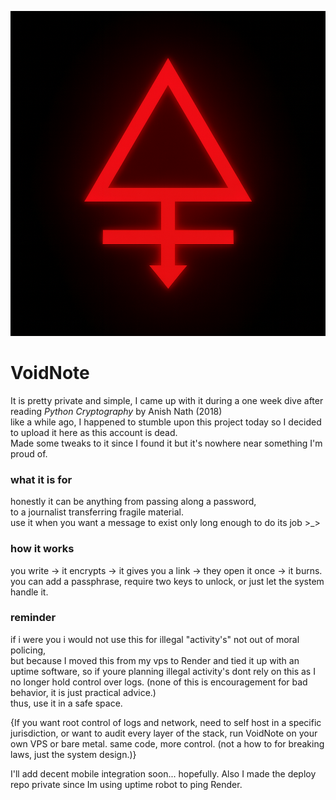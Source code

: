 <p align="center">
  <a href="https://raw.githubusercontent.com/1unxx/Voidnote/main/sigil-v2.png">
    <img src="./sigil-v2.png?v=2" width="520" height="520" alt="sigil">
  </a>
</p>


# VoidNote

It is pretty private and simple, I came up with it during a one week dive after reading *Python Cryptography* by Anish Nath (2018)  
like a while ago, I happened to stumble upon this project today so I decided to upload it here as this account is dead.  
Made some tweaks to it since I found it but it's nowhere near something I'm proud of.


### what it is for
honestly it can be anything from passing along a password,  
to a journalist transferring fragile material.  
use it when you want a message to exist only long enough to do its job >_>


### how it works
you write → it encrypts → it gives you a link → they open it once → it burns.  
you can add a passphrase, require two keys to unlock, or just let the system handle it.


### reminder
if i were you i would not use this for illegal "activity's" not out of moral policing,  
but because I moved this from my vps to Render and tied it up with an uptime software, so if youre planning illegal activity's dont rely on this as I no longer hold control over logs.
(none of this is encouragement for bad behavior, it is just practical advice.)  
thus, use it in a safe space. 


{If you want root control of logs and network, need to self host in a specific jurisdiction, or want to audit every layer of the stack, run VoidNote on your own VPS or bare metal. same code, more control. (not a how to for breaking laws, just the system design.)}

I'll add decent mobile integration soon... hopefully. Also I made the deploy repo private since Im using uptime robot to ping Render.

